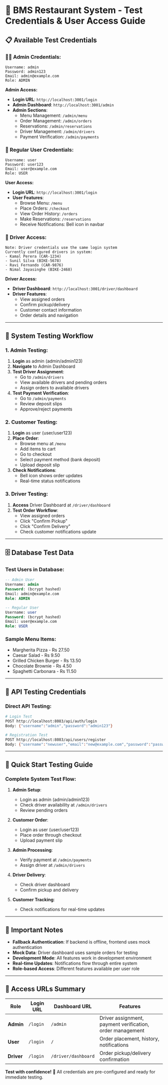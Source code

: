 # 🔐 **BMS Restaurant System - Test Credentials & User Access Guide**

## **📋 Available Test Credentials**

### **👨‍💼 Admin Credentials:**
```
Username: admin
Password: admin123
Email: admin@example.com
Role: ADMIN
```

**Admin Access:**
- **Login URL**: `http://localhost:3001/login`
- **Admin Dashboard**: `http://localhost:3001/admin`
- **Admin Sections**:
  - Menu Management: `/admin/menu`
  - Order Management: `/admin/orders` 
  - Reservations: `/admin/reservations`
  - Driver Management: `/admin/drivers`
  - Payment Verification: `/admin/payments`

### **👤 Regular User Credentials:**
```
Username: user
Password: user123
Email: user@example.com
Role: USER
```

**User Access:**
- **Login URL**: `http://localhost:3001/login`
- **User Features**:
  - Browse Menu: `/menu`
  - Place Orders: `/checkout`
  - View Order History: `/orders`
  - Make Reservations: `/reservations`
  - Receive Notifications: Bell icon in navbar

### **🚗 Driver Access:**
```
Note: Driver credentials use the same login system
Currently configured drivers in system:
- Kamal Perera (CAR-1234)
- Sunil Silva (BIKE-5678) 
- Ravi Fernando (CAR-9876)
- Nimal Jayasinghe (BIKE-2468)
```

**Driver Access:**
- **Driver Dashboard**: `http://localhost:3001/driver/dashboard`
- **Driver Features**:
  - View assigned orders
  - Confirm pickup/delivery
  - Customer contact information
  - Order details and navigation

---

## **🎯 System Testing Workflow**

### **1. Admin Testing:**
1. **Login** as admin (admin/admin123)
2. **Navigate** to Admin Dashboard
3. **Test Driver Assignment**:
   - Go to `/admin/drivers`
   - View available drivers and pending orders
   - Assign orders to available drivers
4. **Test Payment Verification**:
   - Go to `/admin/payments`
   - Review deposit slips
   - Approve/reject payments

### **2. Customer Testing:**
1. **Login** as user (user/user123)
2. **Place Order**:
   - Browse menu at `/menu`
   - Add items to cart
   - Go to checkout
   - Select payment method (bank deposit)
   - Upload deposit slip
3. **Check Notifications**:
   - Bell icon shows order updates
   - Real-time status notifications

### **3. Driver Testing:**
1. **Access** Driver Dashboard at `/driver/dashboard`
2. **Test Order Workflow**:
   - View assigned orders
   - Click "Confirm Pickup"
   - Click "Confirm Delivery"
   - Check customer notifications update

---

## **🗄️ Database Test Data**

### **Test Users in Database:**
```sql
-- Admin User
Username: admin
Password: (bcrypt hashed)
Email: admin@example.com
Role: ADMIN

-- Regular User  
Username: user
Password: (bcrypt hashed)
Email: user@example.com
Role: USER
```

### **Sample Menu Items:**
- Margherita Pizza - Rs 27.50
- Caesar Salad - Rs 9.50
- Grilled Chicken Burger - Rs 13.50
- Chocolate Brownie - Rs 4.50
- Spaghetti Carbonara - Rs 11.50

---

## **🧪 API Testing Credentials**

### **Direct API Testing:**
```bash
# Login Test
POST http://localhost:8083/api/auth/login
Body: {"username":"admin","password":"admin123"}

# Registration Test
POST http://localhost:8083/api/users/register
Body: {"username":"newuser","email":"new@example.com","password":"password123"}
```

---

## **🚀 Quick Start Testing Guide**

### **Complete System Test Flow:**

1. **Admin Setup**:
   - Login as admin (admin/admin123)
   - Check driver availability at `/admin/drivers`
   - Review pending orders

2. **Customer Order**:
   - Login as user (user/user123)
   - Place order through checkout
   - Upload payment slip

3. **Admin Processing**:
   - Verify payment at `/admin/payments`
   - Assign driver at `/admin/drivers`

4. **Driver Delivery**:
   - Check driver dashboard
   - Confirm pickup and delivery

5. **Customer Tracking**:
   - Check notifications for real-time updates

---

## **🔑 Important Notes**

- **Fallback Authentication**: If backend is offline, frontend uses mock authentication
- **Mock Data**: Driver dashboard uses sample orders for testing
- **Development Mode**: All features work in development environment
- **Real-time Updates**: Notifications flow through entire system
- **Role-based Access**: Different features available per user role

---

## **📱 Access URLs Summary**

| Role | Login URL | Dashboard URL | Features |
|------|-----------|---------------|----------|
| **Admin** | `/login` | `/admin` | Driver assignment, payment verification, order management |
| **User** | `/login` | `/` | Order placement, history, notifications |
| **Driver** | `/login` | `/driver/dashboard` | Order pickup/delivery confirmation |

**Test with confidence!** 🎯 All credentials are pre-configured and ready for immediate testing.